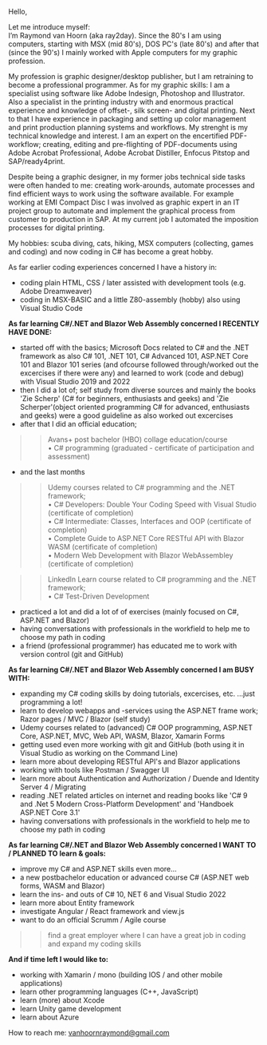 Hello,

Let me introduce myself:</BR>
I’m Raymond van Hoorn (aka ray2day). Since the 80's I am using computers, starting with MSX (mid 80's), DOS PC's (late 80's) and after that (since the 90's) I mainly worked with Apple computers for my graphic profession.

My profession is graphic designer/desktop publisher, but I am retraining to become a professional programmer. As for my
graphic skills: I am a specialist using software like Adobe Indesign, Photoshop and Illustrator. Also a specialist in the printing industry with and enormous practical experience and knowledge of offset-, silk screen- and digital printing. Next to that I have experience in packaging and setting up color management and print production planning systems and workflows. My strenght is my technical knowledge and interest. I am an expert on the encertified PDF-workflow; creating, editing and pre-flighting of PDF-documents using Adobe Acrobat Professional, Adobe Acrobat Distiller, Enfocus Pitstop and SAP/ready4print. 

Despite being a graphic designer, in my former jobs technical side tasks were often handed to me: creating work-arounds, automate processes and find efficient ways to work using the software available. For example working at EMI Compact Disc I was involved as graphic expert in an IT project group to automate and implement the graphical process from customer to production in SAP. At my current job I automated the imposition processes for digital printing. 

My hobbies: scuba diving, cats, hiking, MSX computers (collecting, games and coding) and now coding in C# has become a great hobby.



As far earlier coding experiences concerned I have a history in:
- coding plain HTML, CSS / later assisted with development tools (e.g. Adobe Dreamweaver)
- coding in MSX-BASIC and a little Z80-assembly (hobby) also using Visual Studio Code



**As far learning C#/.NET and Blazor Web Assembly concerned I RECENTLY HAVE DONE:**
- started off with the basics; Microsoft Docs related to C# and the .NET framework as also C# 101, .NET 101, C# Advanced 101, ASP.NET Core 101 and Blazor 101 series (and ofcourse followed through/worked out the excercises if there were any) and learned to work (code and debug) with Visual Studio 2019 and 2022
- then I did a lot of; self study from diverse sources and mainly the books 'Zie Scherp' (C# for beginners, enthusiasts and geeks) and 'Zie Scherper'(object oriented programming C# for advanced, enthusiasts and geeks) were a good guideline as also worked out excercises
- after that I did an official education;
>> Avans+ post bachelor (HBO) collage education/course</BR>
• C# programming (graduated - certificate of participation and assessment)
- and the last months
>> Udemy courses related to C# programming and the .NET framework;</BR>
• C# Developers: Double Your Coding Speed with Visual Studio (certificate of completion)</BR>
• C# Intermediate: Classes, Interfaces and OOP (certificate of completion)</BR>
• Complete Guide to ASP.NET Core RESTful API with Blazor WASM (certificate of completion)</BR>
• Modern Web Development with Blazor WebAssembley (certificate of completion)</P>

>> LinkedIn Learn course related to C# programming and the .NET framework;</BR>
• C# Test-Driven Development</BR>
- practiced a lot and did a lot of of exercises (mainly focused on C#, ASP.NET and Blazor)
- having conversations with professionals in the workfield to help me to choose my path in coding
- a friend (professional programmer) has educated me to work with version control (git and GitHub)


**As far learning C#/.NET and Blazor Web Assembly concerned I am BUSY WITH:**
- expanding my C# coding skills by doing tutorials, excercises, etc. ...just programming a lot!</BR>
- learn to develop webapps and -services using the ASP.NET frame work; Razor pages / MVC / Blazor (self study)
- Udemy courses related to (advanced) C# OOP programming, ASP.NET Core, ASP.NET, MVC, Web API, WASM, Blazor, Xamarin Forms
- getting used even more working with git and GitHub (both using it in Visual Studio as working on the Command Line)
- learn more about developing RESTful API's and Blazor applications
- working with tools like Postman / Swagger UI
- learn more about Authentication and Authorization / Duende and Identity Server 4 / Migrating
- reading .NET related articles on internet and reading books like 'C# 9 and .Net 5 Modern Cross-Platform Development' and 'Handboek ASP.NET Core 3.1'
- having conversations with professionals in the workfield to help me to choose my path in coding


**As far learning C#/.NET and Blazor Web Assembly concerned I WANT TO / PLANNED TO learn & goals:**
- improve my C# and ASP.NET skills even more...
- a new postbachelor education or advanced course C# (ASP.NET web forms, WASM and Blazor)
- learn the ins- and outs of C# 10, NET 6 and Visual Studio 2022
- learn more about Entity framework
- investigate Angular / React framework and view.js
- want to do an official Scrumm / Agile course

>> find a great employer where I can have a great job in coding and expand my coding skills


**And if time left I would like to:**
- working with Xamarin / mono (building IOS / and other mobile applications)
- learn other programming languages (C++, JavaScript)
- learn (more) about Xcode
- learn Unity game development
- learn about Azure


How to reach me:
vanhoornraymond@gmail.com
